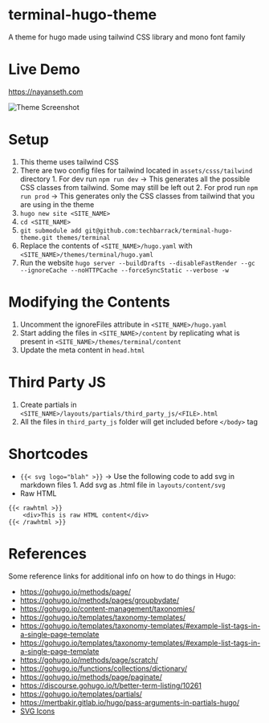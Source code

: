 # terminal-hugo-theme

A theme for hugo made using tailwind CSS library and mono font family

# Live Demo

https://nayanseth.com

![Theme Screenshot](https://raw.githubusercontent.com/techbarrack/terminal-hugo-theme/master/images/screenshot.png)

# Setup

1. This theme uses tailwind CSS
2. There are two config files for tailwind located in `assets/csss/tailwind` directory
		1. For dev run `npm run dev` -> This generates all the possible CSS classes from tailwind. Some may still be left out
		2. For prod run `npm run prod` -> This generates only the CSS classes from tailwind that you are using in the theme
3. `hugo new site <SITE_NAME>`
4. `cd <SITE_NAME>`
5. `git submodule add git@github.com:techbarrack/terminal-hugo-theme.git themes/terminal`
6. Replace the contents of `<SITE_NAME>/hugo.yaml` with `<SITE_NAME>/themes/terminal/hugo.yaml`
7. Run the website `hugo server --buildDrafts --disableFastRender --gc --ignoreCache --noHTTPCache --forceSyncStatic --verbose -w`		

# Modifying the Contents

1. Uncomment the ignoreFiles attribute in `<SITE_NAME>/hugo.yaml`
2. Start adding the files in `<SITE_NAME>/content` by replicating what is present in `<SITE_NAME>/themes/terminal/content`
3. Update the meta content in `head.html`

# Third Party JS

1. Create partials in `<SITE_NAME>/layouts/partials/third_party_js/<FILE>.html`
2. All the files in `third_party_js` folder will get included before `</body>` tag

# Shortcodes

- `{{< svg logo="blah" >}}` -> Use the following code to add svg in markdown files
		1. Add svg as .html file in `layouts/content/svg`
- Raw HTML
```
{{< rawhtml >}}
	<div>This is raw HTML content</div>
{{< /rawhtml >}}
```


# References

Some reference links for additional info on how to do things in Hugo:

- https://gohugo.io/methods/page/
- https://gohugo.io/methods/pages/groupbydate/
- https://gohugo.io/content-management/taxonomies/
- https://gohugo.io/templates/taxonomy-templates/
- https://gohugo.io/templates/taxonomy-templates/#example-list-tags-in-a-single-page-template
- https://gohugo.io/templates/taxonomy-templates/#example-list-tags-in-a-single-page-template
- https://gohugo.io/methods/page/scratch/
- https://gohugo.io/functions/collections/dictionary/
- https://gohugo.io/methods/page/paginate/
- https://discourse.gohugo.io/t/better-term-listing/10261
- https://gohugo.io/templates/partials/
- https://mertbakir.gitlab.io/hugo/pass-arguments-in-partials-hugo/
- [SVG Icons](https://github.com/coreui/coreui-icons)